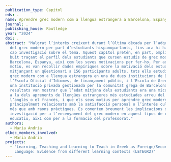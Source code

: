 ```yaml
---
publication_type: Capitol
eds: .
name: Aprendre grec modern com a llengua estrangera a Barcelona, Espanya.
journal: .
publishing_house: Routledge
year: "2024"
doi: .
abstract: "Malgrat l’interès creixent durant l’última dècada per l’adquisició
  del grec modern per part d’estudiants hispanoparlants, fins ara hi ha poca o
  cap investigació sobre el tema. Aquest capítol pretén, en part, omplir aquest
  buit traçant el perfil dels estudiants que cursen estudis de grec modern a
  Barcelona, Espanya, així com les seves motivacions per fer-ho. Per aquest
  motiu, es van recollir dades empíriques sobre la motivació dels estudiants
  mitjançant un qüestionari a 156 participants adults, tots ells estudiants de
  grec modern com a llengua estrangera en una de dues institucions de Barcelona:
  l’Escola Oficial d’Idiomes, de finançament públic, i l’Escola de Grec Modern,
  una institució privada gestionada per la comunitat grega de Barcelona. Els
  resultats van mostrar que l’edat mitjana dels estudiants era una mica superior
  a la dels aprenents de llengües estrangeres més estudiades arreu del món, com
  l’anglès o el francès, i que els seus motius per aprendre grec modern estaven
  principalment relacionats amb la satisfacció personal o l’interès cultural,
  més que amb raons pràctiques. Es comenten breument les implicacions d’aquesta
  investigació per a l’ensenyament del grec modern en aquest tipus de context
  educatiu, així com per a la formació del professorat."
authors:
  - Maria Andria
elbec_members_involved:
  - Maria Andria
projects:
  - "Learning, Teaching and Learning to Teach in Greek as Foreign/Second
    Language: Evidence from different learning contexts (LETEGR2)"
---
```

